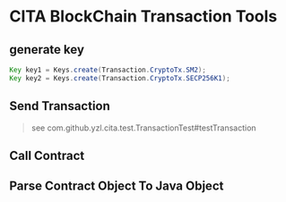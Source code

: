 # CITA BlockChain Transaction Tools

## generate key

```java
Key key1 = Keys.create(Transaction.CryptoTx.SM2);
Key key2 = Keys.create(Transaction.CryptoTx.SECP256K1);
```

## Send Transaction

> see com.github.yzl.cita.test.TransactionTest#testTransaction

## Call Contract

## Parse Contract Object To Java Object